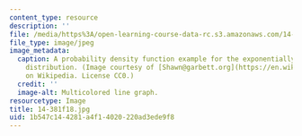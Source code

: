 ```yaml
---
content_type: resource
description: ''
file: /media/https%3A/open-learning-course-data-rc.s3.amazonaws.com/14-381-statistical-method-in-economics-fall-2018/1b547c144281a4f14020220ad3ede9f8_14-381f18.jpg
file_type: image/jpeg
image_metadata:
  caption: A probability density function example for the exponentially modified gaussian
    distribution. (Image courtesy of [Shawn@garbett.org](https://en.wikipedia.org/wiki/File:EMG_Distribution_PDF.png)
    on Wikipedia. License CC0.)
  credit: ''
  image-alt: Multicolored line graph.
resourcetype: Image
title: 14-381f18.jpg
uid: 1b547c14-4281-a4f1-4020-220ad3ede9f8
---
```

